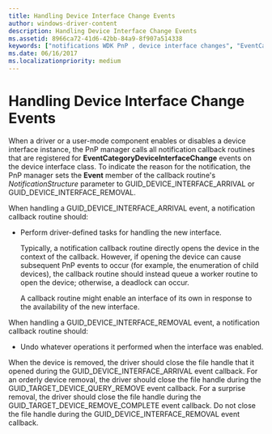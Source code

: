 ```yaml
---
title: Handling Device Interface Change Events
author: windows-driver-content
description: Handling Device Interface Change Events
ms.assetid: 8966ca72-41d6-42bb-84a9-8f907a514338
keywords: ["notifications WDK PnP , device interface changes", "EventCategoryDeviceInterfaceChange notification", "device interface change notifications WDK PnP"]
ms.date: 06/16/2017
ms.localizationpriority: medium
---
```


# Handling Device Interface Change Events





When a driver or a user-mode component enables or disables a device interface instance, the PnP manager calls all notification callback routines that are registered for **EventCategoryDeviceInterfaceChange** events on the device interface class. To indicate the reason for the notification, the PnP manager sets the **Event** member of the callback routine's *NotificationStructure* parameter to GUID\_DEVICE\_INTERFACE\_ARRIVAL or GUID\_DEVICE\_INTERFACE\_REMOVAL.

When handling a GUID\_DEVICE\_INTERFACE\_ARRIVAL event, a notification callback routine should:

-   Perform driver-defined tasks for handling the new interface.

    Typically, a notification callback routine directly opens the device in the context of the callback. However, if opening the device can cause subsequent PnP events to occur (for example, the enumeration of child devices), the callback routine should instead queue a worker routine to open the device; otherwise, a deadlock can occur.

    A callback routine might enable an interface of its own in response to the availability of the new interface.

When handling a GUID\_DEVICE\_INTERFACE\_REMOVAL event, a notification callback routine should:

-   Undo whatever operations it performed when the interface was enabled.

When the device is removed, the driver should close the file handle that it opened during the GUID\_DEVICE\_INTERFACE\_ARRIVAL event callback. For an orderly device removal, the driver should close the file handle during the GUID\_TARGET\_DEVICE\_QUERY\_REMOVE event callback. For a surprise removal, the driver should close the file handle during the GUID\_TARGET\_DEVICE\_REMOVE\_COMPLETE event callback. Do not close the file handle during the GUID\_DEVICE\_INTERFACE\_REMOVAL event callback.

 

 




